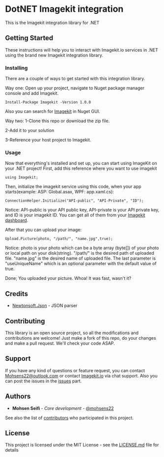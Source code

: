 # DotNET Imagekit integration
This is the Imagekit integration library for .NET

## Getting Started
These instructions will help you to interact with Imagekit.io services in .NET using the brand new Imagekit integration library.

### Installing
There are a couple of ways to get started with this integration library.

Way one:
Open up your project, navigate to Nuget package manager console and add Imagekit.
```
Install-Package Imagekit -Version 1.0.0
```
Also you can search for [Imagekit](https://www.nuget.org/packages/Imagekit/1.0.0) in Nuget GUI.

Way two:
1-Clone this repo or download the zip file.

2-Add it to your solution

3-Reference your host project to Imagekit.

### Usage
Now that everything's installed and set up, you can start using ImageKit on your .NET project!
First, add this reference where you want to use imagekit
```
using Imagekit;
```
Then, initialize the imagekit service using this code, when your app starts(example: ASP: Global.asax, WPF: app.xaml.cs): 
```
ConnectionHelper.Initialize("API-public", "API-Private", "ID");
```
Notice: API-public is your API public key, API-private is your API private key, and ID is your imagekit ID. You can get all of them from your [Imagekit dashboard](https://imagekit.io/dashboard).

After that you can upload your image:
```
Upload.Picture(photo, "/path/", "name.jpg",true);
```
Notice: photo is your photo which can be a byte array (byte[]) of your photo or local path on your disk(string). "/path/" is the desired path of uploaded file. "name.jpg" is the desired name of uploaded file. The last parameter is "useUniqueName" which is an optional parameter with the default value of true.

Done; You uploaded your picture.
Whoa! It was fast, wasn't it?

## Credits

* [Newtonsoft.Json](https://www.nuget.org/packages/Newtonsoft.Json/) - JSON parser

## Contributing

This library is an open source project, so all the modifications and contributions are welcome! Just make a fork of this repo, do your changes and make a pull request. We'll check your code ASAP.

## Support

If you have any kind of questions or feature request, you can contact [Mohsens22@outlook.com](mailto:Mohsens22@outlook.com) or contact [Imagekit.io](https://imagekit.io) via chat support.
Also you can post the issues in the [issues](https://github.com/imagekit-developer/dotnet-imagekit-integration/issues) part.

## Authors

* **Mohsen Seifi** - *Core development* - [@mohsens22](https://github.com/mohsens22)

See also the list of [contributors](https://github.com/github.com/imagekit-developer/dotnet-imagekit-integration/contributors) who participated in this project.

## License

This project is licensed under the MIT License - see the [LICENSE.md](LICENSE.md) file for details








